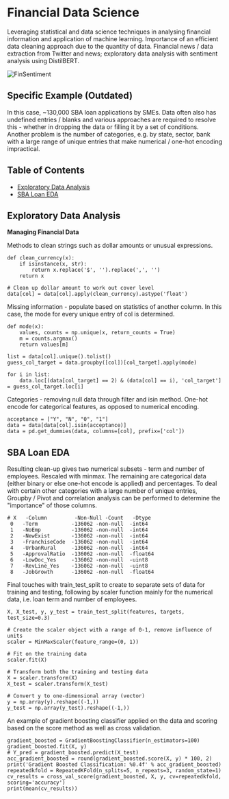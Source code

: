 # Financial Data Science
Leveraging statistical and data science techniques in analysing financial information and application of machine learning. Importance of an efficient data cleaning approach due to the quantity of data. Financial news / data extraction from Twitter and news; exploratory data analysis with sentiment analysis using DistilBERT.

![FinSentiment](https://user-images.githubusercontent.com/84533632/154868200-ebd14d16-d407-413f-8e50-35350d8f2eee.PNG)

## Specific Example (Outdated)
In this case, ~130,000 SBA loan applications by SMEs. Data often also has undefined entries / blanks and various approaches are required to resolve this - whether in dropping the data or filling it by a set of conditions. Another problem is the number of categories, e.g. by state, sector, bank with a large range of unique entries that make numerical / one-hot encoding impractical.

## Table of Contents
* [Exploratory Data Analysis](#exploratory-data-analysis)
* [SBA Loan EDA](#sba-loan-eda)

## Exploratory Data Analysis
**Managing Financial Data**

Methods to clean strings such as dollar amounts or unusual expressions.

```
def clean_currency(x):
    if isinstance(x, str):
        return x.replace('$', '').replace(',', '')
    return x

# Clean up dollar amount to work out cover level
data[col] = data[col].apply(clean_currency).astype('float')
```

Missing information - populate based on statistics of another column. In this case, the mode for every unique entry of col is determined.

```
def mode(x):
    values, counts = np.unique(x, return_counts = True)
    m = counts.argmax()
    return values[m]

list = data[col].unique().tolist()
guess_col_target = data.groupby([col])[col_target].apply(mode)

for i in list:
    data.loc[(data[col_target] == 2) & (data[col] == i), 'col_target'] = guess_col_target.loc[i]
```

Categories - removing null data through filter and isin method. One-hot encode for categorical features, as opposed to numerical encoding.

```
acceptance = ["Y", "N", "0", "1"]
data = data[data[col].isin(acceptance)]
data = pd.get_dummies(data, columns=[col], prefix=['col'])
```


## SBA Loan EDA

Resulting clean-up gives two numerical subsets - term and number of employees. Rescaled with minmax. The remaining are categorical data (either binary or else one-hot encode is applied) and percentages. To deal with certain other categories with a large number of unique entries, Groupby / Pivot and correlation analysis can be performed to determine the "importance" of those columns.

```
# X   -Column         -Non-Null -Count   -Dtype
 0   -Term           -136062 -non-null  -int64  
 1   -NoEmp          -136062 -non-null  -int64  
 2   -NewExist       -136062 -non-null  -int64  
 3   -FranchiseCode  -136062 -non-null  -int64  
 4   -UrbanRural     -136062 -non-null  -int64   
 5   -ApprovalRatio  -136062 -non-null  -float64   
 6   -LowDoc_Yes     -136062 -non-null  -uint8  
 7   -RevLine_Yes    -136062 -non-null  -uint8  
 8   -JobGrowth      -136062 -non-null  -float64
```

Final touches with train_test_split to create to separate sets of data for training and testing, following by scaler function mainly for the numerical data, i.e. loan term and number of employees.

```
X, X_test, y, y_test = train_test_split(features, targets, test_size=0.3)

# Create the scaler object with a range of 0-1, remove influence of units
scaler = MinMaxScaler(feature_range=(0, 1))

# Fit on the training data
scaler.fit(X)

# Transform both the training and testing data
X = scaler.transform(X)
X_test = scaler.transform(X_test)

# Convert y to one-dimensional array (vector)
y = np.array(y).reshape((-1,))
y_test = np.array(y_test).reshape((-1,))
```

An example of gradient boosting classifier applied on the data and scoring based on the score method as well as cross validation.

```
gradient_boosted = GradientBoostingClassifier(n_estimators=100)
gradient_boosted.fit(X, y)
# Y_pred = gradient_boosted.predict(X_test)
acc_gradient_boosted = round(gradient_boosted.score(X, y) * 100, 2)
print('Gradient Boosted Classification: %0.4f' % acc_gradient_boosted)
repeatedkfold = RepeatedKFold(n_splits=5, n_repeats=3, random_state=1)
cv_results = cross_val_score(gradient_boosted, X, y, cv=repeatedkfold, scoring='accuracy')
print(mean(cv_results))
```
